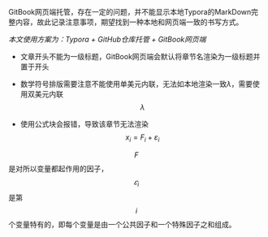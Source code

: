 GitBook网页端托管，存在一定的问题，并不能显示本地Typora的MarkDown完整内容，故此记录注意事项，期望找到一种本地和网页端一致的书写方式。

*本文使用方案为：Typora + GitHub仓库托管 + GitBook网页端*

- 文章开头不能为一级标题，GitBook网页端会默认将章节名渲染为一级标题并置于开头
- 数学符号排版需要注意不能使用单美元内联，无法如本地渲染一致$\lambda$，需要使用双美元内联$$\lambda$$

- 使用公式块会报错，导致该章节无法渲染
  $$
  x_i = F_i + \varepsilon_i
  $$

$$F$$是对所以变量都起作用的因子，$$𝜀_i$$是第$$i$$个变量特有的，即每个变量是由一个公共因子和一个特殊因子之和组成。
